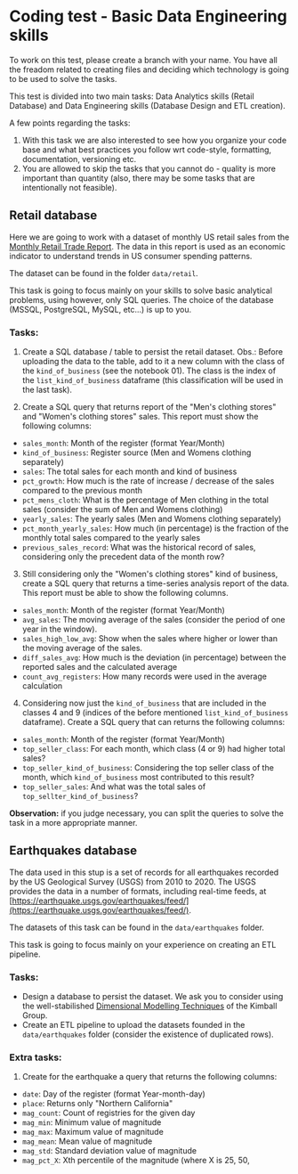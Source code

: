 # Coding test - Basic Data Engineering skills

To work on this test, please create a branch with your name. You have 
all the freadom related to creating files and deciding which technology 
is going to be used to solve the tasks.

This test is divided into two main tasks: Data Analytics skills (Retail Database) and Data Engineering skills (Database Design and ETL creation). 

A few points regarding the tasks:
1. With this task we are also interested to see how you organize your code base and what best practices you follow wrt code-style, formatting, documentation, versioning etc.  
2. You are allowed to skip the tasks that you cannot do - quality is more important than quantity (also, there 
may be some tasks that are intentionally not feasible).

## Retail database

Here we are going to work with a dataset of monthly US retail sales from the [Monthly Retail Trade Report](https://www.census.gov/retail/index.html#mrts).
The data in this report is used as an economic indicator to understand trends in US consumer spending patterns. 

The dataset can be found in the folder `data/retail`.

This task is going to focus mainly on your skills to solve basic analytical problems, using however, only SQL queries. The choice of the database (MSSQL, PostgreSQL, MySQL, etc...) is up to you.

### Tasks:

1. Create a SQL database / table to persist the retail dataset. Obs.: Before uploading the data to the table,
add to it a new column with the class of the `kind_of_business` (see the notebook 01). The class is the index
of the `list_kind_of_business` dataframe (this classification will be used in the last task).

2. Create a SQL query that returns report of the "Men's clothing stores" and "Women's clothing stores" 
sales. This report must show the following columns:
- `sales_month`: Month of the register (format Year/Month)
- `kind_of_business`: Register source (Men and Womens clothing separately)
- `sales`: The total sales for each month and kind of business
- `pct_growth`: How much is the rate of increase / decrease of the sales compared to the previous month
- `pct_mens_cloth`: What is the percentage of Men clothing in the total sales (consider the sum of Men and Womens clothing)
- `yearly_sales`: The yearly sales (Men and Womens clothing separately) 
- `pct_month_yearly_sales`: How much (in percentage) is the fraction of the monthly total sales compared to the yearly sales
- `previous_sales_record`: What was the historical record of sales, considering only the precedent data of the month row?

3. Still considering only the "Women's clothing stores" kind of business, create a SQL query that returns a time-series analysis report of the data. This report must be able to show the following columns.
- `sales_month`: Month of the register (format Year/Month)
- `avg_sales`: The moving average of the sales (consider the period of one year in the window).
- `sales_high_low_avg`: Show when the sales where higher or lower than the moving average of the sales.
- `diff_sales_avg`: How much is the deviation (in percentage) between the reported sales and the calculated average
- `count_avg_registers`: How many records were used in the average calculation

4. Considering now just the `kind_of_business` that are included in the classes 4 and 9 (indices of the before 
mentioned `list_kind_of_business` dataframe). Create a SQL query that can returns the following columns:
- `sales_month`: Month of the register (format Year/Month)
- `top_seller_class`: For each month, which class (4 or 9) had higher total sales?
- `top_seller_kind_of_business`: Considering the top seller class of the month, which `kind_of_business` most contributed to this result? 
- `top_seller_sales`: And what was the total sales of `top_sellter_kind_of_business`?

**Observation:** if you judge necessary, you can split the queries to solve the task in a more appropriate manner.

## Earthquakes database 

The data used in this stup is a set of records for all earthquakes recorded by the US Geological Survey (USGS) from 2010 to 2020. 
The USGS provides the data in a number of formats, including real-time feeds, at [https://earthquake.usgs.gov/earthquakes/feed/](https://earthquake.usgs.gov/earthquakes/feed/).

The datasets of this task can be found in the `data/earthquakes` folder.

This task is going to focus mainly on your experience on creating an ETL pipeline.

### Tasks:

- Design a database to persist the dataset. We ask you to consider using the well-stabilished [Dimensional Modelling Techniques](https://www.kimballgroup.com/data-warehouse-business-intelligence-resources/kimball-techniques/dimensional-modeling-techniques/) of the Kimball Group.
- Create an ETL pipeline to upload the datasets founded in the `data/earthquakes` folder (consider the existence of 
duplicated rows).


### Extra tasks:

1. Create for the earthquake a query that returns the following columns:
- `date`: Day of the register (format Year-month-day)
- `place`: Returns only "Northern California"
- `mag_count`: Count of registries for the given day
- `mag_min`: Minimum value of magnitude
- `mag_max`: Maximum value of magnitude
- `mag_mean`: Mean value of magnitude
- `mag_std`: Standard deviation value of magnitude
- `mag_pct_X`: Xth percentile of the magnitude (where X is 25, 50,